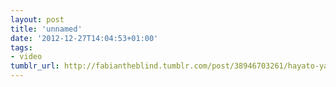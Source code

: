 ```yaml
---
layout: post
title: 'unnamed'
date: '2012-12-27T14:04:53+01:00'
tags:
- video
tumblr_url: http://fabiantheblind.tumblr.com/post/38946703261/hayato-yamane-saz-the-assignement-was-to-do-the
---
```

